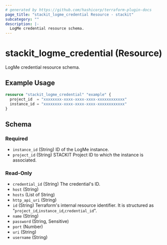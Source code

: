 ```yaml
---
# generated by https://github.com/hashicorp/terraform-plugin-docs
page_title: "stackit_logme_credential Resource - stackit"
subcategory: ""
description: |-
  LogMe credential resource schema.
---
```


# stackit_logme_credential (Resource)

LogMe credential resource schema.

## Example Usage

```terraform
resource "stackit_logme_credential" "example" {
  project_id  = "xxxxxxxx-xxxx-xxxx-xxxx-xxxxxxxxxxxx"
  instance_id = "xxxxxxxx-xxxx-xxxx-xxxx-xxxxxxxxxxxx"
}
```

<!-- schema generated by tfplugindocs -->
## Schema

### Required

- `instance_id` (String) ID of the LogMe instance.
- `project_id` (String) STACKIT Project ID to which the instance is associated.

### Read-Only

- `credential_id` (String) The credential's ID.
- `host` (String)
- `hosts` (List of String)
- `http_api_uri` (String)
- `id` (String) Terraform's internal resource identifier. It is structured as "`project_id`,`instance_id`,`credential_id`".
- `name` (String)
- `password` (String, Sensitive)
- `port` (Number)
- `uri` (String)
- `username` (String)
